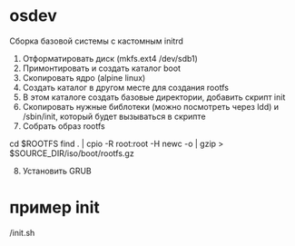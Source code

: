 # osdev

Сборка базовой системы с кастомным initrd

1. Отформатировать диск (mkfs.ext4 /dev/sdb1)
2. Примонтировать и создать каталог boot
3. Скопировать ядро (alpine linux)
4. Создать каталог в другом месте для создания rootfs
5. В этом каталоге создать базовые директории, добавить скрипт init
6. Скопировать нужные библотеки (можно посмотреть через ldd) и /sbin/init, который будет вызываться в скрипте
7. Собрать образ rootfs

cd $ROOTFS
find . | cpio -R root:root -H newc -o | gzip > $SOURCE_DIR/iso/boot/rootfs.gz

8. Установить GRUB


# пример init
/init.sh
